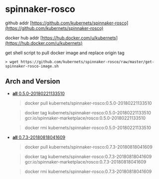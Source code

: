 # spinnaker-rosco

github addr [https://github.com/kubernets/spinnaker-rosco](https://github.com/kubernets/spinnaker-rosco)

docker hub addr [https://hub.docker.com/u/kubernets](https://hub.docker.com/u/kubernets)

get shell script to pull docker image and replace origin tag

    > wget https://github.com/kubernets/spinnaker-rosco/raw/master/get-spinnaker-rosco-image.sh

## Arch and Version

- [**all** 0.5.0-20180221133510](https://hub.docker.com/r/kubernets/spinnaker-rosco)

    > docker pull kubernets/spinnaker-rosco:0.5.0-20180221133510

    > docker tag kubernets/spinnaker-rosco:0.5.0-20180221133510 gcr.io/spinnaker-marketplace/rosco:0.5.0-20180221133510 

    > docker rmi kubernets/spinnaker-rosco:0.5.0-20180221133510

- [**all** 0.7.3-20180818041609](https://hub.docker.com/r/kubernets/spinnaker-rosco)

    > docker pull kubernets/spinnaker-rosco:0.7.3-20180818041609

    > docker tag kubernets/spinnaker-rosco:0.7.3-20180818041609 gcr.io/spinnaker-marketplace/rosco:0.7.3-20180818041609 

    > docker rmi kubernets/spinnaker-rosco:0.7.3-20180818041609
